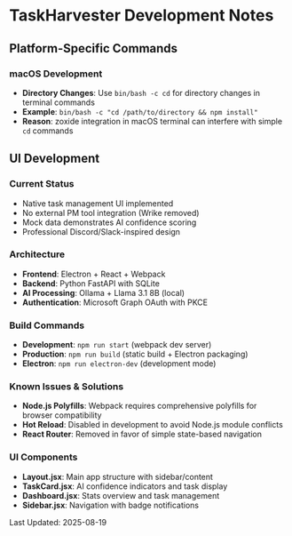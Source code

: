 # TaskHarvester Development Notes

## Platform-Specific Commands

### macOS Development
- **Directory Changes**: Use `bin/bash -c cd` for directory changes in terminal commands
- **Example**: `bin/bash -c "cd /path/to/directory && npm install"`
- **Reason**: zoxide integration in macOS terminal can interfere with simple `cd` commands

## UI Development

### Current Status
- Native task management UI implemented
- No external PM tool integration (Wrike removed)
- Mock data demonstrates AI confidence scoring
- Professional Discord/Slack-inspired design

### Architecture
- **Frontend**: Electron + React + Webpack
- **Backend**: Python FastAPI with SQLite
- **AI Processing**: Ollama + Llama 3.1 8B (local)
- **Authentication**: Microsoft Graph OAuth with PKCE

### Build Commands
- **Development**: `npm run start` (webpack dev server)
- **Production**: `npm run build` (static build + Electron packaging)
- **Electron**: `npm run electron-dev` (development mode)

### Known Issues & Solutions
- **Node.js Polyfills**: Webpack requires comprehensive polyfills for browser compatibility
- **Hot Reload**: Disabled in development to avoid Node.js module conflicts
- **React Router**: Removed in favor of simple state-based navigation

### UI Components
- **Layout.jsx**: Main app structure with sidebar/content
- **TaskCard.jsx**: AI confidence indicators and task display  
- **Dashboard.jsx**: Stats overview and task management
- **Sidebar.jsx**: Navigation with badge notifications

Last Updated: 2025-08-19